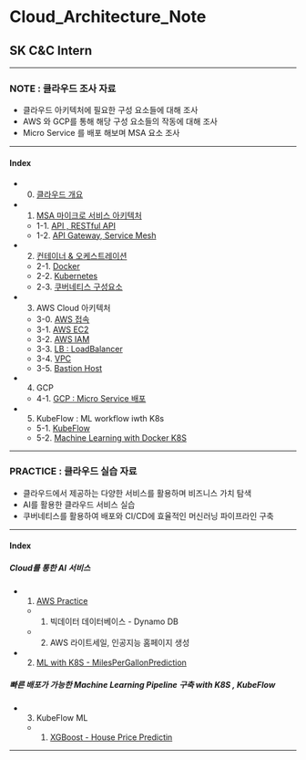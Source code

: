 # Cloud_Architecture_Note
## SK C&C Intern  
---
### NOTE : 클라우드 조사 자료   
- 클라우드 아키텍처에 필요한 구성 요소들에 대해 조사
- AWS 와 GCP를 통해 해당 구성 요소들의 작동에 대해 조사
- Micro Service 를 배포 해보며 MSA 요소 조사
---
#### Index
  - 0. [클라우드 개요](https://github.com/DamianoPark/Cloud_Architecture_BootCamp/blob/master/note/0.%20What%20is%20Cloud.md)  
  - 1. [MSA 마이크로 서비스 아키텍처](https://github.com/DamianoPark/Cloud_Architecture_Note/blob/master/note/1-0.%20MSA%20(Micro%20Service%20Architecture).md) 
    - 1-1. [API , RESTful API](https://github.com/DamianoPark/Cloud_Architecture_Note/blob/master/note/1-1.%20RESTful%20API.md)   
    - 1-2. [API Gateway, Service Mesh](https://github.com/DamianoPark/Cloud_Architecture_Note/blob/master/note/1-2.%20API%20Gateway%20%26%20Service%20Mesh.md)  
  - 2. [컨테이너 & 오케스트레이션](https://github.com/DamianoPark/Cloud_Architecture_Note/blob/master/note/2-0.%20Container%20%26%20Ochestration.md)  
    - 2-1. [Docker](https://github.com/DamianoPark/Cloud_Architecture_Note/blob/master/note/2-1.%20Docker.md)
    - 2-2. [Kubernetes](https://github.com/DamianoPark/Cloud_Architecture_Note/blob/master/note/2-2.%20Kubernetes.md)
    - 2-3. [쿠버네티스 구성요소](https://github.com/DamianoPark/Cloud_Architecture_Note/blob/master/note/2-3.%20Kubernetes%20Components.md)  
  - 3. AWS Cloud 아키텍처
    - 3-0. [AWS 접속](https://github.com/DamianoPark/Cloud_Architecture_Note/blob/master/note/3-0.%20AWS%20%EC%9D%B8%EC%8A%A4%ED%84%B4%EC%8A%A4%20%EC%A0%91%EC%86%8D.md)
    - 3-1. [AWS EC2](https://github.com/DamianoPark/Cloud_Architecture_Note/blob/master/note/3-1.%20AWS%20EC2.md)
    - 3-2. [AWS IAM](https://github.com/DamianoPark/Cloud_Architecture_Note/blob/master/note/3-2.%20AWS%20IAM.md)
    - 3-3. [LB : LoadBalancer](https://github.com/DamianoPark/Cloud_Architecture_Note/blob/master/note/3-3.%20LoadBanlancer.md)
    - 3-4. [VPC](https://github.com/DamianoPark/Cloud_Architecture_Note/blob/master/note/3-4.%20VPC.md)
    - 3-5. [Bastion Host](https://github.com/DamianoPark/Cloud_Architecture_Note/blob/master/note/3-5.%20Bastion%20Host.md)
  - 4. GCP  
    - 4-1. [GCP : Micro Service 배포](https://github.com/DamianoPark/Cloud_Architecture_Note/blob/master/note/4-1.%20GCP-Google%20Cloud%20Platform.md)
  - 5. KubeFlow : ML workflow iwth K8s 
    - 5-1. [KubeFlow](https://github.com/DamianoPark/Cloud_Architecture_Note/blob/master/note/5-1.%20KubeFlow.md)
    - 5-2. [Machine Learning with Docker K8S](https://github.com/DamianoPark/Cloud_Architecture_Note/blob/master/note/5-2.%20Machine%20Learning%20with%20Docker%20K8S.md)
  
  

---
### PRACTICE : 클라우드 실습 자료  
- 클라우드에서 제공하는 다양한 서비스를 활용하며 비즈니스 가치 탐색
- AI를 활용한 클라우드 서비스 실습
- 쿠버네티스를 활용하여 배포와 CI/CD에 효율적인 머신러닝 파이프라인 구축
---
#### Index  
##### Cloud를 통한 AI 서비스 
  - 1. [AWS Practice](https://github.com/DamianoPark/Cloud_Architecture_Note/tree/master/practice)
    - 1. 빅데이터 데이터베이스 - Dynamo DB 
    - 2. AWS 라이트세일, 인공지능 홈페이지 생성
  - 2. [ML with K8S - MilesPerGallonPrediction](https://github.com/DamianoPark/Cloud_Architecture_Note/tree/master/practice)
##### 빠른 배포가 가능한 Machine Learning Pipeline 구축 with K8S , KubeFlow
  - 3. KubeFlow ML  
    - 1. [XGBoost - House Price Predictin](https://github.com/DamianoPark/Cloud_Architecture_Note/tree/master/practice)   
---

    
